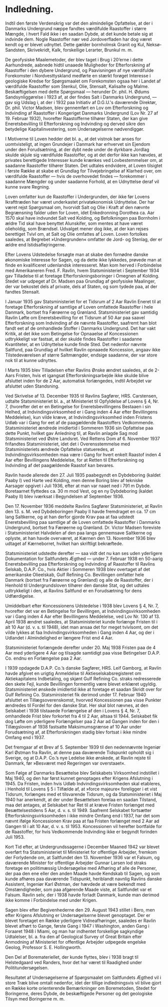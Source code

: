 # Indledning.

Indtil den første Verdenskrig var det den almindelige Opfattelse, at der i Danmarks Undergrund næppe fandtes værdifulde Raastoffer i større Mængde, i hvert Fald ikke i en saadan Dybde, at det kunde betale sig at indvinde dem. Nogle Raastoffer nær ved Jordoverfladen har dog været kendt og er blevet udnyttet. Dette gælder bornholmsk Granit og Kul, Neksø-Sandsten, Skrivekridt, Kalk, forskellige Lerarter, Brunkul m. m.

De geofysiske Maalemetoder, der blev taget i Brug i 20’erne i dette Aarhundrede, aabnede hidtil unaaede Muligheder for Efterforskning af Raastoffer i den dybere Undergrund, og Paavisningen af nye værdifulde Forekomster i Nordvesttyskland medførte en stærkt forøget Interesse i geologiske Kredse for Spørgsmaalet om Forekomsten ogsaa her i Landet af værdifulde Raastoffer som Stenkul, Olie, Stensalt, Kalisalte og Malme. Beskæftigelsen med dette Spørgsmaal — herunder Dr. phil. H. Ødums Sandsynliggørelse i 1923 af, at der findes Salt i Danmarks Undergrund, — gav sig Udslag i, at der i 1932 paa Initiativ af D.G.U.'s daværende Direktør, Dr. phil. Victor Madsen, blev gennemført en Lov om Efterforskning og Indvinding af Raastoffer i Kongeriget Danmarks Undergrund (Lov Nr. 27 af 19. Februar 1932), hvorefter Raastofferne tilhører Staten, der kan give Eneretsbevilling til Efterforskning og Indvinding og derved sikre den betydelige Kapitalinvestering, som Undersøgelserne nødvendiggør.

I Motiverne til Loven hedder det bl. a., at det vistnok bør anses for uomtvisteligt, at ingen Grundejer i Danmark har erhvervet sin Ejendom under den Forudsætning, at der dybt nede under de dyrkbare Jordlag skulde skjule sig værdifulde Raastoffer, og at det derfor ikke kan hævdes, at privates berettigede Interesser kunde krænkes ved Lovbestemmelser om, at saadanne Raastoffer tilhører Staten. Det udtales endvidere, at Loven tilsigtet i første Række at skabe et Grundlag for Tilvejebringelse af Klarhed over, om værdifulde Raastoffer — hvis de overhovedet findes — forekommer i saadanne Mængder og under saadanne Forhold, at en Udnyttelse deraf vil kunne svare Regning.

Loven omfatter kun de Raastoffer i Undergrunden, der ikke før Lovens Ikrafttræden har været underkastet privatøkonomisk Udnyttelse. Der har været rejst Spørgsmaal om, hvorvidt Salt og Olie i Kraft af den nævnte Begrænsning falder uden for Loven, idet Enkedronning Dorothea ca. Aar 1570 skal have indvundet Salt ved Kolding, og Befolkningen paa Bornholm i ældre Tid skal have benyttet Alunskifer, som mentes at have været olieholdig, som Brændsel. Udvalget mener dog ikke, at der kan rejses berettiget Tvivl om, at Salt og Olie omfattes af Loven. Loven fortolkes saaledes, at Begrebet »Undergrunden« omfatter de Jord- og Stenlag, der er ældre end Istidsaflejringerne.

Efter Lovens Udstedelse forsøgte man at skabe den fornødne danske økonomiske Interesse for Sagen, og da dette ikke lykkedes, prøvede man at finde en kvalificeret udenlandsk interesseret. Man kom herved i Forbindelse med Amerikaneren Fred. F. Ravlin, hvem Statsministeriet i September 1934 gav Tilladelse til at foretage Efterforskningsboringer i Omegnen af Kolding. Stedet var udpeget af Dr. Madsen paa Grundlag af geofysiske Maalinger, der var bekostet dels af private, dels af Staten, og som tydede paa, at der fandtes Stensalt.

I Januar 1935 gav Statsministeriet for et Tidsrum af 2 Aar Ravlin Eneret til at foretage Efterforskning af samtlige af Loven omfattede Raastoffer i hele Danmark, bortset fra Færøerne og Grønland. Statsministeriet gav samtidig Ravlin Løfte om Eneretsbevilling for et Tidsrum af 50 Aar paa saavel Efterforskning som Indvinding af de nævnte Raastoffer, saafremt han blot fandt eet af de omhandlede Stoffer i Danmarks Undergrund. Det har vakt Kritik, at det ikke som Betingelse for Opnaaelse af Koncessionen udtrykkeligt var fastsat, at der skulde findes Raastoffer i saadanne Kvantiteter, at en Udnyttelse kunde finde Sted. Det nedenfor nævnte Saltfund, paa Grundlag af hvilket Ravlin opnaaede Koncession, angaav ikke Tilstedeværelsen af større Saltmængder, endsige saadanne, der var store nok til at kunne udnyttes.

I Marts 1935 blev Tilladelsen efter Ravlins Ønske ændret saaledes, at de 2-Aars Fristen, hvis et igangsat Efterforskningsarbejde ikke skulde blive afsluttet inden for de 2 Aar, automatisk forlængedes, indtil Arbejdet var afsluttet uden Standsning.

Ved Skrivelse af 13. December 1935 til Ravlins Sagfører, HRS. Carstensen, udtalte Statsministeriet bl. a., at Ministeriet til Opfyldelse af Lovens § 4, Nr. 7, (hvorefter det er en Betingelse for Eneretsbevillingens Bestaaen i sin Helhed, at Indvindingsvirksomhed er i Gang inden 4 Aar efter Bevillingens Meddelelse), kun vilde kræve, at Indvindingsvirksomhed inden Fristens Udløb var i Gang for eet af de paagældende Raastoffers Vedkommende. Statsministeriet ændrede imidlertid i Sommeren 1936 sin Opfattelse paa dette Punkt, hvilket gav Anledning til, at Ravlin anlagde Sag mod Statsministeriet ved Østre Landsret. Ved Rettens Dom af 6. November 1937 frifandtes Statsministeriet, idet det i Overensstemmelse med Statsministeriets ændrede Opfattelse statueredes, at Indvindingsvirksomheden maa være i Gang for hvert enkelt Raastof inden 4 Aar efter Bevillingens Meddelelse, for at Retten til Efterforskning og Indvinding af det paagældende Raastof kan bevares.

Ravlin havde allerede den 27. Juli 1935 paabegyndt en Dybdeboring (kaldet Paaby I) ved Harte ved Kolding, men denne Boring blev af tekniske Aarsager opgivet i Juli 1936, efter at man var naaet ned i 791 m Dybde. Boretaarnet flyttedes ca. 30 m mod Vest, og en ny Dybdeboring (kaldet Paaby II) blev iværksat i Begyndelsen af September 1936.

Den 17. November 1936 meddelte Ravlins Sagfører Statsministeriet, at Ravlin den 13. s. M. ved Dybdeboringen Paaby II havde fremdraget en ca. 17 cm lang Saltkerne, og at han derfor gjorde Krav paa at faa udstedt Eneretsbevilling paa samtlige af de Loven omfattede Raastoffer i Danmarks Undergrund, bortset fra Færøerne og Grønland. Dr. Victor Madsen foreviste i Statsministeriet Halvdelen af den paa langs gennemsave Saltkerne og oplyste, at han havde overværet, at Kærnen den 13. November 1936 blev udtaget af Kærneborret, hvilket han skriftligt bekræftede.

Statsministeriet udstedte derefter — saa vidt det nu kan ses uden yderligere Dokumentation for Saltfundets Ægthed — under 7. Februar 1938 en 50-aarig Eneretsbevilling paa Efterforskning og Indvinding af Raastoffer til Ravlins Selskab, D.A.P. Co., hvis Aktier i Sommeren 1938 blev overtaget af det amerikanske Olieelskab, Gulf Refining Co. Bevillingen omfatter hele Danmark (bortset fra Færøerne og Grønland) og alle de Raastoffer, der i Henhold til Undergrundsloven tilhører den danske Stat, og det udtales udtrykkeligt i den, at Ravlins Saltfund er en Forudsætning for dens Udfærdigelse.

Umiddelbart efter Koncessionens Udstedelse i 1938 blev Lovens § 4, Nr. 7, hvorefter det var en Betingelse for Bevillingen, at Indvindingsvirksomheden var i Gang inden 4 Aar efter Bevillingens Meddelelse, ved Lov Nr. 130 af 13. April 1938 ændret saaledes, at Statsministeriet kunde forlænge Fristen til i alt 10 Aar (d. v. s. til 1948), idet man ansaa det for meget tvivlsomt, om det vilde lykkes at faa Indvindingsvirksomheden i Gang inden 4 Aar, og der i Udlandet i Almindelighed er længere Frist end 4 Aar.

Statsministeriet forlængede derefter under 20. Maj 1938 Fristen paa de 4 Aar med yderligere 4 Aar og tilsagde samtidigt paa visse Betingelser D.A.P. Co. endnu en Forlængelse paa 2 Aar.

I 1939 opdagede D.A.P. Co.’s danske Sagfører, HRS. Leif Gamborg, at Ravlin havde afgivet en urigtig Anmeldelse til Aktieselskabsregisteret om Aktiekapitalens Indbetaling, og skjønt Gulf Refining Co. straks redresserede den skete Fejl, kunde Bevillingen formentlig være blevet erklæret ugyldig. Statsministeriet ønskede imidlertid ikke at foretage et saadan Skridt over for Gulf Refining Co. Statsministeriet fik derimod under 17. Februar 1940 afsluttet en Tillægsoverenskomst, hvorved Koncessionen paa visse Punkter ændredes til Fordel for den danske Stat. Her skal blot nævnes, at den Selskabet i 1938 tilstaaede Forlængelse af den i Lovens § 4, Nr. 7, omhandlede Frist blev forkortet fra 4 til 2 Aar, altsaa til 1944. Selskabet fik dog Løfte om yderligere Forlængelser paa 2 Aar ad Gangen inden for den i Tillægsloven af 1938 fastsatte Maksimumsgrænse af 10 Aar under Forudsætning af, at Efterforskningen stadig blev fortsat i ikke mindre Omfang end i 1937.

Det fremgaar af et Brev af 5. September 1939 til den nedennævnte Ingeniør Karl Østman fra Ravlin, at denne paa daværende Tidspunkt opholdt sig i Sverige, og at D.A.P. Co.’s nye Ledelse ikke ønskede, at Ravlin rejste til Danmark, før »Besværet med Regeringen var overstaaet«.

Som Følge af Danmarks Besættelse blev Selskabets Virksomhed indstillet i Maj 1940, og den har først kunnet genoptages efter Krigens Afslutning i 1945. Da Fristen, inden hvis Udløb Indvindingsvirksomheden skal etableres, i Henhold til Lovens § 5 i Tilfælde af, at »force majeure« foreligger i et vist Tidsrum, forlænges med et tilsvarende Tidsrum, og da Statsministeriet i Maj 1940 har anerkendt, at der under Besættelsen forelaa en saadan Tilstand, maa det antages, at Selskabet har Ret til at kræve Fristen forlænget med Besættelsestidens 5 Aar, d. v. s. til 1949. Saafremt Selskabet fortsætter Efterforskningsvirksomheden i ikke mindre Omfang end i 1937, har det som nævnt ifølge Koncessionen Krav paa at faa Fristen forlænget med 2 Aar ad Gangen til i alt 10 Aar, d. v. s. til 1953. Koncessionen vil herefter bortfalde for de Raastoffer, for hvis Vedkommende Indvinding ikke er begyndt forinden Juli 1953.

Kort Tid efter, at Undergrundssagerne i December Maaned 1942 var blevet overført fra Statsministeriet til Ministeriet for offentlige Arbejder, fremkom der Forlydende om, at Saltfundet den 13. November 1936 var et Falsum, og daværende Minister for offentlige Arbejder Gunnar Larsen lod straks foretage en politimæssig Undersøgelse med Afhøring af alle de Personer, der paa den ene eller den anden Maade havde Kendskab til Sagen, og som kunde afhøres paa daværende Tidspunkt, heriblandt navnlig Ravlins danske Assistent, Ingeniør Karl Østman, der hævdede at være bekendt med Omstændigheder, som paa afgørende Maade viste, at Saltfundet var et Falsum. Ravlin selv, der i 1938 havde forladt Danmark, kunde man derimod ikke komme i Forbindelse med under Krigen.

Sagen blev efter Begivenhederne den 29. August 1943 stillet i Bero, men efter Krigens Afslutning er Undersøgelserne blevet genoptaget. Der er blevet foretaget en Række yderligere Vidneafhøringer, saaledes er Ravlin blevet afhørt to Gange, første Gang i 1947 i Washington, anden Gang i Foraaret 1948 i Miami, og man har indhentet forskellige sagkyndige Udtalelser, bl. a. fra den af Geological Survey of Great Britain efter Anmodning af Ministeriet for offentlige Arbejder udpegede engelske Geolog, Professor S. E. Hollingworth.

Den Del af Boremateriellet, der kunde flyttes, blev i 1938 bragt til Helstedgaard ved Randers, hvor det har været til Raadighed under Polititundersøgelsen.

Resultatet af Undersøgelserne af Spørgsmaalet om Saltfundets Ægthed vil i store Træk blive omtalt nedenfor, idet der tillige indledningsvis vil blive gjort en Række korte orienterende Bemærkninger om Boremetoden, Stedet for Boringerne, deres Dybde, de beskæftigede Personer og det geologiske Tilsyn med Boringerne m. m.
